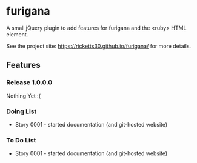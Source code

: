 # furigana

A small jQuery plugin to add features for furigana and the &lt;ruby&gt; HTML element.

See the project site: https://ricketts30.github.io/furigana/ for more details. 

## Features

### Release 1.0.0.0

Nothing Yet :(

### Doing List

* Story 0001 - started documentation (and git-hosted website)

### To Do List

* Story 0001 - started documentation (and git-hosted website)


